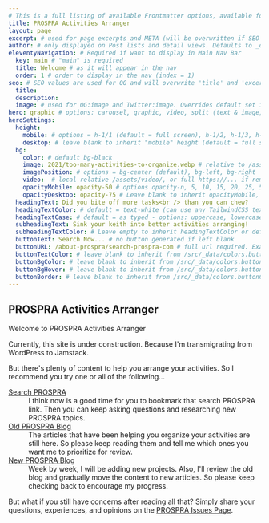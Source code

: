 ```yaml
---
# This is a full listing of available Frontmatter options, available for any content (.md) file.
title: PROSPRA Activities Arranger
layout: page
excerpt: # used for page excerpts and META (will be overwritten if SEO used below)
author: # only displayed on Post lists and detail views. Defaults to _data/meta.authorURL
eleventyNavigation: # Required if want to display in Main Nav Bar
  key: main # "main" is required
  title: Welcome # as it will appear in the nav
  order: 1 # order to display in the nav (index = 1)
seo: # SEO values are used for OG and will overwrite 'title' and 'excerpt' above
  title:
  description:
  image: # used for OG:image and Twitter:image. Overrides default set in _data/meta.siteImage
hero: graphic # options: carousel, graphic, video, split (text & image)
heroSettings:
  height:
    mobile: # options = h-1/1 (default = full screen), h-1/2, h-1/3, h-3/4, h-9/10, h-48 (12rem, 192px), h-56 (14rem, 224px), h-64 (16rem, 256px)
    desktop: # leave blank to inherit "mobile" height (default = full screen)
  bg:
    color: # default bg-black
    image: 2021/too-many-activities-to-organize.webp # relative to /assets/images/
    imagePosition: # options = bg-center (default), bg-left, bg-right
    video:  # local relative /assets/video/, or full https://... if remote?
    opacityMobile: opacity-50 # options opacity-n, 5, 10, 15, 20, 25, 50, 75, 100 (default)
    opacityDesktop: opacity-75 # Leave blank to inherit opacityMobile, use same options as opacityMobile
  headingText: Did you bite off more tasks<br /> than you can chew?
  headingTextColor: # default = text-white (can use any TailwindCSS text-[color]-[xxx])
  headingTextCase: # default = as typed - options: uppercase, lowercase, capitalize
  subheadingText: Sink your keith into better activities arranging!
  subheadingTextColor: # Leave empty to inherit headingTextColor or default (text-white) or use any text-[color]-[xxx]
  buttonText: Search Now... # no button generated if left blank
  buttonURL: /about-prospra/search-prospra-com # full url required. Example: https://thisdomain.com/somepage/
  buttonTextColor: # leave blank to inherit from /src/_data/colors.buttonCustom or buttonDefault
  buttonBgColor: # leave blank to inherit from /src/_data/colors.buttonCustom.bg or buttonDefault.bg
  buttonBgHover: # leave blank to inherit from /src/_data/colors.buttonCustom.bgHover or buttonDefault.bgHover
  buttonBorder: # leave blank to inherit from /src/_data/colors.buttonCustom.border or buttonDefault.border
---
```

## PROSPRA Activities Arranger

Welcome to PROSPRA Activities Arranger

Currently, this site is under construction. Because I'm transmigrating from WordPress to Jamstack.

But there's plenty of content to help you arrange your activities. So I recommend you try one or all of the following...

<dl id="content">
<dt id="search"><a href="https://cse.google.com/cse?cx=2bf1e05c3c5da97fa">Search PROSPRA</a></dt><dd>I think now is a good time for you to bookmark that search PROSPRA link. Then you can keep asking questions and researching new PROSPRA topics.</dd>
<dt id="old"></dt><a href="/prospra-wp-2020">Old PROSPRA Blog</a><dd>The articles that have been helping you organize your activities are still here. So please keep reading them and tell me which ones you want me to prioritize for review.</dd>
<dt id="new"></dt><a href="/prospra-blog">New PROSPRA Blog</a><dd>Week by week, I will be adding new projects. Also, I'll review the old blog and gradually move the content to new articles. So please keep checking back to encourage my progress.</dd>
</dl>

But what if you still have concerns after reading all that? Simply share your questions, experiences, and opinions on the <a href="https://github.com/kct2020/prospra-11ty-11ta/issues">PROSPRA Issues Page</a>.